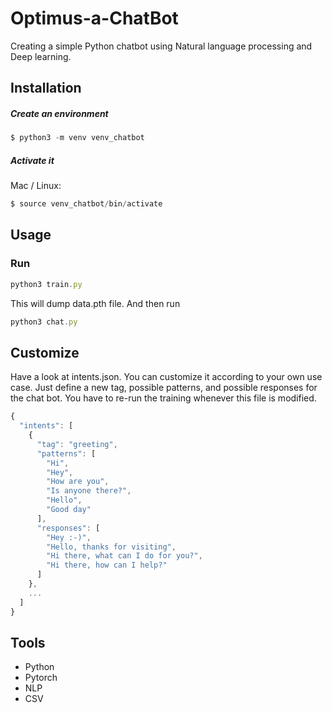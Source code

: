 # Optimus-a-ChatBot

Creating a simple Python chatbot using Natural language processing and Deep learning.

## Installation  
##### Create an environment

```javascript
$ python3 -m venv venv_chatbot
```

##### Activate it
Mac / Linux:

```javascript
$ source venv_chatbot/bin/activate
```

## Usage

### Run

```javascript
python3 train.py
```

This will dump data.pth file. And then run
```javascript
python3 chat.py
```

## Customize
Have a look at intents.json. You can customize it according to your own use case. Just define a new tag, possible patterns, and possible responses for the chat bot. You have to re-run the training whenever this file is modified.

```javascript
{
  "intents": [
    {
      "tag": "greeting",
      "patterns": [
        "Hi",
        "Hey",
        "How are you",
        "Is anyone there?",
        "Hello",
        "Good day"
      ],
      "responses": [
        "Hey :-)",
        "Hello, thanks for visiting",
        "Hi there, what can I do for you?",
        "Hi there, how can I help?"
      ]
    },
    ...
  ]
}
```

## Tools
- Python
- Pytorch
- NLP
- CSV
